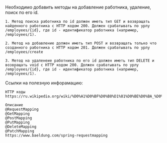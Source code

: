 Необходимо добавить методы на добавление работника, удаление, поиск по его id.

    1. Метод поиска работника по id должен иметь тип GET и возвращать найденного работника с HTTP кодом 200. Должен срабатывать по урлу /employees/{id}, где id - идентификатор работника (например, /employees/1). 

    2. Метод на добавление должен иметь тип POST и возвращать только что созданного работника с HTTP кодом 201. Должен срабатывать по урлу /employees/create

    3. Метод на удаленеие работника по его id должен иметь тип DELETE и возвращать void с HTTP кодом 200. Должен срабатывать по урлу /employees/{id}, где id - идентификатор работника (например, /employees/1).
    
Ссылки на полезную инфорамацию:

    HTTP коды
    https://ru.wikipedia.org/wiki/%D0%A1%D0%BF%D0%B8%D1%81%D0%BE%D0%BA_%D0%BA%D0%BE%D0%B4%D0%BE%D0%B2_%D1%81%D0%BE%D1%81%D1%82%D0%BE%D1%8F%D0%BD%D0%B8%D1%8F_HTTP
    
    Описание
    @RequestMapping
    @GetMapping
    @PostMapping
    @PutMapping
    @DeleteMapping
    @PatchMapping
    https://www.baeldung.com/spring-requestmapping